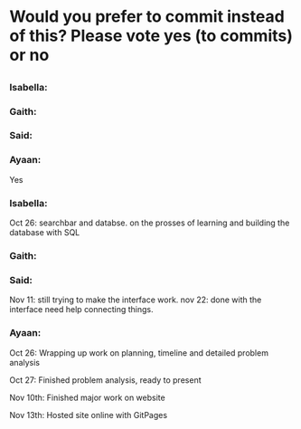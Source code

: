# Would you prefer to commit instead of this? Please vote yes (to commits) or no

##
### Isabella:

### Gaith:

### Said:

### Ayaan:
Yes



### Isabella:
Oct 26: searchbar and databse. on the prosses of learning and building the database with SQL

### Gaith:


### Said:
Nov 11: still trying to make the interface work.
nov 22: done with the interface need help connecting things.

### Ayaan:
Oct 26: Wrapping up work on planning, timeline and detailed problem analysis

Oct 27: Finished problem analysis, ready to present

Nov 10th: Finished major work on website

Nov 13th: Hosted site online with GitPages
